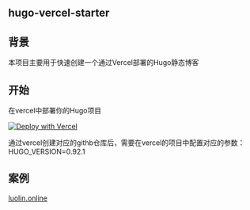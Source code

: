 ## hugo-vercel-starter

## 背景
本项目主要用于快速创建一个通过Vercel部署的Hugo静态博客
## 开始
在vercel中部署你的Hugo项目

[![Deploy with Vercel](https://vercel.com/button)](https%3A%2F%2Fgithub.com%2Fluolin-cn%2Fhugo-vercel-starter%26env%3DHUGO_VERSION%26envDescription%3DHUGO_VERSION%20%E9%9C%80%E8%A6%81%E8%AE%BE%E7%BD%AE%E4%B8%BA%200.92.1)

通过vercel创建对应的githb仓库后，需要在vercel的项目中配置对应的参数：HUGO_VERSION=0.92.1

## 案例
[luolin.online](https://luolin.online/)